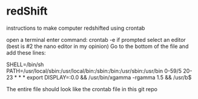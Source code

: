 # redShift
instructions to make computer redshifted using crontab

open a terminal
enter command: crontab -e
if prompted select an editor (best is #2 the nano editor in my opinion)
Go to the bottom of the file and add these lines:

SHELL=/bin/sh
PATH=/usr/local/sbin:/usr/local/bin:/sbin:/bin:/usr/sbin:/usr/bin
0-59/5 20-23 * * * export DISPLAY=:0.0 && /usr/bin/xgamma -rgamma 1.5 && /usr/b$

The entire file should look like the crontab file in this git repo
